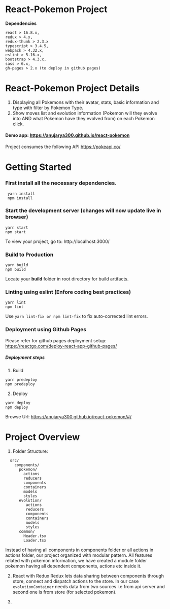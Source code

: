 React-Pokemon Project
==============
**Dependencies**

    react > 16.8.x,
    redux > 4.x,
    redux-thunk > 2.3.x
    typescript > 3.4.5, 
    webpack > 4.32.x,
    eslint > 5.16.x, 
    bootstrap > 4.3.x,
    sass > 6.x,
    gh-pages > 2.x (to deploy in github pages)

React-Pokemon Project Details
==============
1. Displaying all Pokemons with their avatar, stats, basic information and type with filter by Pokemon Type.
2. Show moves list and evolution information (Pokemon will they evolve into AND what Pokemon have they evolved from) on each Pokemon click.

#### Demo app: https://anujarya300.github.io/react-pokemon

Project consumes the following API https://pokeapi.co/

Getting Started
============

### First install all the necessary dependencies.
``` 
 yarn install
 npm install
```

### Start the development server (changes will now update live in browser)
```
yarn start
npm start
```
To view your project, go to: http://localhost:3000/


### Build to Production
```
yarn build
npm build
```

Locate your **build** folder in root directory for build artifacts.


### Linting using eslint (Enfore coding best practices)
```
yarn lint
npm lint
```

Use `yarn lint-fix or npm lint-fix` to fix auto-corrected lint errors.

### Deployment using Github Pages

Please refer for github pages deployment setup: https://reactgo.com/deploy-react-app-github-pages/

##### Deployment steps

1. Build
```
yarn predeploy
npm predeploy
```

2. Deploy

```
yarn deploy
npm deploy
```

Browse Url: https://anujarya300.github.io/react-pokemon/#/


Project Overview
===========

1. Folder Structure: 
```
  src/
    components/
      pokemon/
        actions
        reducers
        components
        containers
        models
        styles
      evolution/
         actions
         reducers
         components
         containers
         models
         styles
      common/
        Header.tsx
        Loader.tsx
```

Instead of having all components in components folder or all actions in actions folder, our project organized with modular pattern.
All features related with pokemon information, we have created a module folder pokemon having all dependent components, actions etc inside it.

2. React with Redux
    Redux lets data sharing between components through store, connect and dispatch actions to the store. In our case `evolutionContainer`     needs data from two sources i.e from api server and second one is from store (for selected pokemon).
    
3. 
    
    
    
